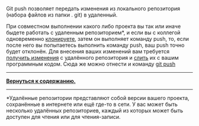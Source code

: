Git push позволяет передать изменения из локального репозитория (набора файлов из папки . git) в удаленный.

При совместном выполнении какого либо проекта вы так или иначе быдете работать с удаленным репозиторием*, и если вы с коллегой одновременно [клонируете](git_clone.md "git clone"), затем он выполняет команду push, то, если после него вы попытаетесь выполнить команду push, ваш push точно будет отклонён. Для внесения ваших изменений вам требуется [получить изменения](git_fetch.md "git fetch") с удалённого репозитория и [слить](./git_merge.md "git merge") их с вашим программным кодом. Сюда же можно отнести и команду [git push](./Git_pull.md "является объединением двух последовательных команд git fetch и git merge.")


----

[**Вернуться к содержанию.**](./readme.md)




----

*Удалённые репозитории представляют собой версии вашего проекта, сохранённые в интернете или ещё где-то в сети. У вас может быть несколько удалённых репозиториев, каждый из которых может быть доступен для чтения или для чтения-записи.